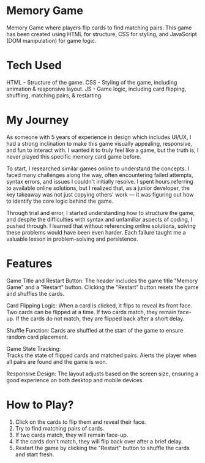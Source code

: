 # Memory Game
Memory Game where players flip cards to find matching pairs. This game has been created using HTML for structure, CSS for styling, and JavaScript (DOM manipulation) for game logic.

# Tech Used
HTML - Structure of the game.
CSS - Styling of the game, including animation & responsive layout.
JS - Game logic, including card flipping, shuffling, matching pairs, & restarting

# My Journey
As someone with 5 years of experience in design which includes UI/UX, I had a strong inclination to make this game visually appealing, responsive, and fun to interact with. I wanted it to truly feel like a game, but the truth is, I never played this specific memory card game before.

To start, I researched similar games online to understand the concepts. I faced many challenges along the way, often encountering failed attempts, syntax errors, and issues I couldn't initially resolve. I spent hours referring to available online solutions, but I realized that, as a junior developer, the key takeaway was not just copying others' work — it was figuring out how to identify the core logic behind the game.

Through trial and error, I started understanding how to structure the game, and despite the difficulties with syntax and unfamiliar aspects of coding, I pushed through. I learned that without referencing online solutions, solving these problems would have been even harder. Each failure taught me a valuable lesson in problem-solving and persistence.

# Features
Game Title and Restart Button:
	The header includes the game title "Memory Game" and a "Restart" button.
	Clicking the "Restart" button resets the game and shuffles the cards.
 
Card Flipping Logic:
	When a card is clicked, it flips to reveal its front face.
	Two cards can be flipped at a time.
	If two cards match, they remain face-up.
	If the cards do not match, they are flipped back after a short delay.
 
Shuffle Function:
	Cards are shuffled at the start of the game to ensure random card placement.
 
Game State Tracking:	
	Tracks the state of flipped cards and matched pairs.
	Alerts the player when all pairs are found and the game is won.
 
Responsive Design:
	The layout adjusts based on the screen size, ensuring a good experience on both desktop and mobile devices.

# How to Play?
1) Click on the cards to flip them and reveal their face.
2) Try to find matching pairs of cards.
3) If two cards match, they will remain face-up.
4) If the cards don't match, they will flip back over after a brief delay.
5) Restart the game by clicking the "Restart" button to shuffle the cards and start fresh.

